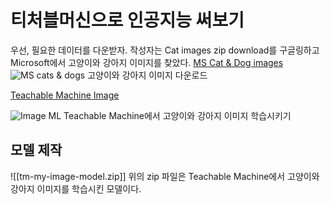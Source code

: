# 티처블머신으로 인공지능 써보기

우선, 필요한 데이터를 다운받자. 작성자는 Cat images zip download를 구글링하고 Microsoft에서 고양이와 강아지 이미지를 찾았다.
[MS Cat & Dog images](https://www.microsoft.com/en-us/download/details.aspx?id=54765)
![MS cats & dogs](https://i.imgur.com/GaONpR9.png)
고양이와 강아지 이미지 다운로드

[Teachable Machine Image](https://teachablemachine.withgoogle.com/train/image)

![Image ML](https://i.imgur.com/AsYKh1a.png)
Teachable Machine에서 고양이와 강아지 이미지 학습시키기
## 모델 제작

![[tm-my-image-model.zip]]
위의 zip 파일은 Teachable Machine에서 고양이와 강아지 이미지를 학습시킨 모델이다.
